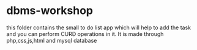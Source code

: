 # dbms-workshop
this folder contains the small to do list app which will help  to add the task and you can perform CURD operations in it.
It is made through php,css,js,html and mysql database
